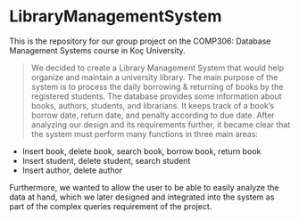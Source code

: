 # LibraryManagementSystem

This is the repository for our group project on the COMP306: Database Management Systems course in Koç University.


> We decided to create a Library Management System that would help organize and maintain a university library. The main purpose of the system is to process the daily borrowing & returning of books by the registered students. The database provides some information about books, authors, students, and librarians. It keeps track of a book’s borrow date, return date, and penalty according to due date. After analyzing our design and its requirements further, it became clear that the system must perform many functions in three main areas:
- Insert book, delete book, search book, borrow book, return book
- Insert student, delete student, search student
- Insert author, delete author

Furthermore, we wanted to allow the user to be able to easily analyze the data at hand, which we later designed and integrated into the system as part of the complex queries requirement of the project.
